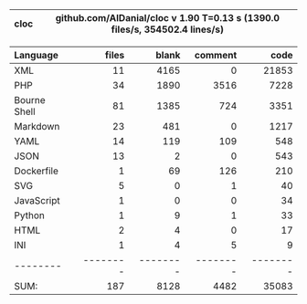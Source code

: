 
cloc|github.com/AlDanial/cloc v 1.90  T=0.13 s (1390.0 files/s, 354502.4 lines/s)
--- | ---

Language|files|blank|comment|code
:-------|-------:|-------:|-------:|-------:
XML|11|4165|0|21853
PHP|34|1890|3516|7228
Bourne Shell|81|1385|724|3351
Markdown|23|481|0|1217
YAML|14|119|109|548
JSON|13|2|0|543
Dockerfile|1|69|126|210
SVG|5|0|1|40
JavaScript|1|0|0|34
Python|1|9|1|33
HTML|2|4|0|17
INI|1|4|5|9
--------|--------|--------|--------|--------
SUM:|187|8128|4482|35083
